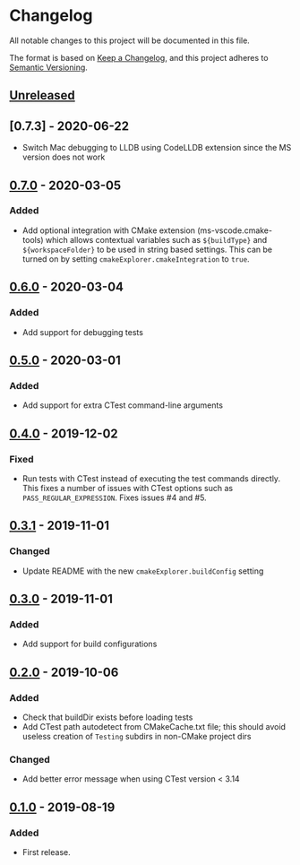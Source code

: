 # Changelog

All notable changes to this project will be documented in this file.

The format is based on [Keep a Changelog](https://keepachangelog.com/en/1.0.0/),
and this project adheres to [Semantic Versioning](https://semver.org/spec/v2.0.0.html).

## [Unreleased]

## [0.7.3] - 2020-06-22

- Switch Mac debugging to LLDB using CodeLLDB extension since the MS version does not work

## [0.7.0] - 2020-03-05

### Added

- Add optional integration with CMake extension (ms-vscode.cmake-tools) which allows contextual
  variables such as `${buildType}` and `${workspaceFolder}` to be used in string based settings.
  This can be turned on by setting `cmakeExplorer.cmakeIntegration` to `true`.

## [0.6.0] - 2020-03-04

### Added

- Add support for debugging tests

## [0.5.0] - 2020-03-01

### Added

- Add support for extra CTest command-line arguments

## [0.4.0] - 2019-12-02

### Fixed

- Run tests with CTest instead of executing the test commands directly. This fixes a number of issues with CTest options such as `PASS_REGULAR_EXPRESSION`. Fixes issues #4 and #5.

## [0.3.1] - 2019-11-01

### Changed

- Update README with the new `cmakeExplorer.buildConfig` setting

## [0.3.0] - 2019-11-01

### Added

- Add support for build configurations

## [0.2.0] - 2019-10-06

### Added

- Check that buildDir exists before loading tests
- Add CTest path autodetect from CMakeCache.txt file; this should avoid useless creation of `Testing` subdirs in non-CMake project dirs

### Changed

- Add better error message when using CTest version < 3.14

## [0.1.0] - 2019-08-19

### Added

- First release.

[unreleased]: https://github.com/Derivitec/cmake-test-explorer/compare/v0.7.0...HEAD
[0.7.0]: https://github.com/Derivitec/cmake-test-explorer/compare/v0.7.0...v0.7.0
[0.6.0]: https://github.com/Derivitec/cmake-test-explorer/compare/v0.5.0...v0.6.0
[0.5.0]: https://github.com/Derivitec/cmake-test-explorer/compare/v0.4.0...v0.5.0
[0.4.0]: https://github.com/Derivitec/cmake-test-explorer/compare/v0.3.1...v0.4.0
[0.3.1]: https://github.com/Derivitec/cmake-test-explorer/compare/v0.3.0...v0.3.1
[0.3.0]: https://github.com/Derivitec/cmake-test-explorer/compare/v0.2.0...v0.3.0
[0.2.0]: https://github.com/Derivitec/cmake-test-explorer/compare/v0.1.0...v0.2.0
[0.1.0]: https://github.com/Derivitec/cmake-test-explorer/releases/tag/v0.1.0
